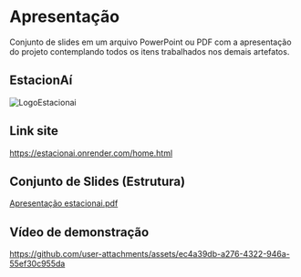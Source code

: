 # Apresentação

Conjunto de slides em um arquivo PowerPoint ou PDF com a apresentação do projeto contemplando todos os itens trabalhados nos demais artefatos.

## EstacionAí

![LogoEstacionai](https://github.com/user-attachments/assets/2296792c-6969-4a43-9376-96d55b1e4c95)

## Link site

https://estacionai.onrender.com/home.html

## Conjunto de Slides (Estrutura)

[Apresentação estacionai.pdf](https://github.com/user-attachments/files/18053549/Apresentacao.estacionai.pdf)

## Vídeo de demonstração

https://github.com/user-attachments/assets/ec4a39db-a276-4322-946a-55ef30c955da



